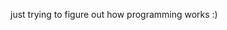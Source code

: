 just trying to figure out how programming works :)

<!---
i016h/i016h is a ✨ special ✨ repository because its `README.md` (this file) appears on your GitHub profile.
You can click the Preview link to take a look at your changes.
--->
